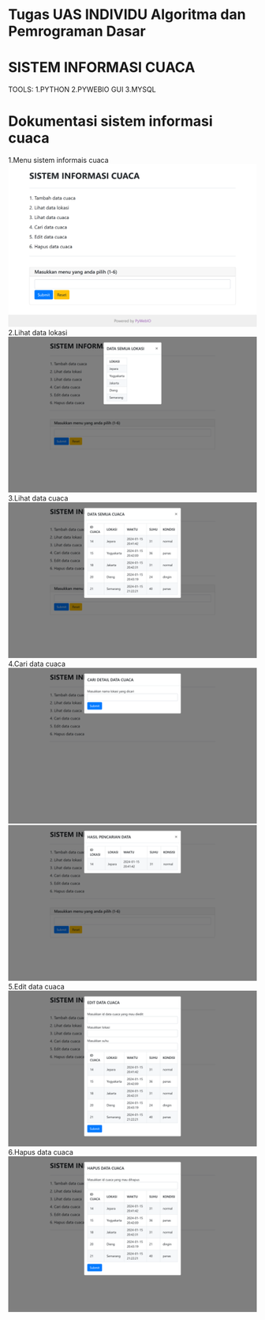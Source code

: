 # Tugas UAS INDIVIDU Algoritma dan Pemrograman Dasar

# SISTEM INFORMASI CUACA

TOOLS:
1.PYTHON
2.PYWEBIO GUI
3.MYSQL

# Dokumentasi sistem informasi cuaca

1.Menu sistem informais cuaca
![alt_text](<https://github.com/zaenalrfn/Sistem-Informasi-Cuaca/blob/main/dokumentasi/192.168.100.92_8080_(Nest%20Hub)%20(1).png?raw=true>)
2.Lihat data lokasi
![alt_text](<https://github.com/zaenalrfn/Sistem-Informasi-Cuaca/blob/main/dokumentasi/192.168.100.92_8080_(Nest%20Hub%20Max)%20(2).png?raw=true>)
3.Lihat data cuaca
![alt_text](<https://github.com/zaenalrfn/Sistem-Informasi-Cuaca/blob/main/dokumentasi/192.168.100.92_8080_(Nest%20Hub%20Max)%20(3).png?raw=true>)
4.Cari data cuaca
![alt_text](<https://github.com/zaenalrfn/Sistem-Informasi-Cuaca/blob/main/dokumentasi/192.168.100.92_8080_(Nest%20Hub%20Max)%20(4).png?raw=true>)
![alt_text](<https://github.com/zaenalrfn/Sistem-Informasi-Cuaca/blob/main/dokumentasi/192.168.100.92_8080_(Nest%20Hub%20Max)%20(5).png?raw=true>)
5.Edit data cuaca
![alt_text](<https://github.com/zaenalrfn/Sistem-Informasi-Cuaca/blob/main/dokumentasi/192.168.100.92_8080_(Nest%20Hub%20Max)%20(6).png?raw=true>)
6.Hapus data cuaca
![alt_text](<https://github.com/zaenalrfn/Sistem-Informasi-Cuaca/blob/main/dokumentasi/192.168.100.92_8080_(Nest%20Hub%20Max)%20(7).png?raw=true>)
